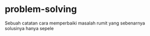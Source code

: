 # problem-solving
Sebuah catatan cara memperbaiki masalah rumit yang sebenarnya solusinya hanya sepele
